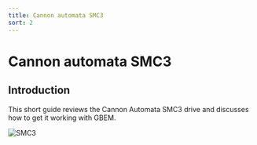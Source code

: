 ```yaml
---
title: Cannon automata SMC3
sort: 2
---
```


# Cannon automata SMC3

## Introduction

This short guide reviews the Cannon Automata SMC3 drive and discusses how to get it working with GBEM. 



![SMC3](/smc3_product_shot.png)

